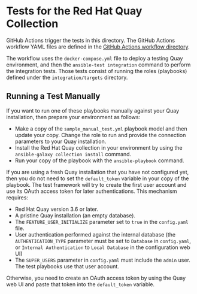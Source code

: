 # Tests for the Red Hat Quay Collection

GitHub Actions trigger the tests in this directory.
The GitHub Actions workflow YAML files are defined in the [GitHub Actions workflow directory](https://github.com/herve4m/quay-collection/tree/main/.github/workflows).

The workflow uses the `docker-compose.yml` file to deploy a testing Quay environment, and then the `ansible-test integration` command to perform the integration tests.
Those tests consist of running the roles (playbooks) defined under the `integration/targets` directory.

## Running a Test Manually

If you want to run one of these playbooks manually against your Quay installation, then prepare your environment as follows:

* Make a copy of the `sample_manual_test.yml` playbook model and then update your copy.
  Change the role to run and provide the connection parameters to your Quay installation.
* Install the Red Hat Quay collection in your environment by using the `ansible-galaxy collection install` command.
* Run your copy of the playbook with the `ansible-playbook` command.

If you are using a fresh Quay installation that you have not configured yet, then you do not need to set the `default_token` variable in your copy of the playbook.
The test framework will try to create the first user account and use its OAuth access token for later authentications.
This mechanism requires:

* Red Hat Quay version 3.6 or later.
* A pristine Quay installation (an empty database).
* The `FEATURE_USER_INITIALIZE` parameter set to `true` in the `config.yaml` file.
* User authentication performed against the internal database (the `AUTHENTICATION_TYPE` parameter must be set to `Database` in `config.yaml`, or `Internal Authentication` to `Local Database` in the configuration web UI)
* The `SUPER_USERS` parameter in `config.yaml` must include the `admin` user.
  The test playbooks use that user account.

Otherwise, you need to create an OAuth access token by using the Quay web UI and paste that token into the `default_token` variable.
